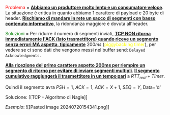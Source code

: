 <span style=color:red>Problema</span> = <b><u>Abbiamo un produttore molto lento e un consumatore veloce</u></b>. La situazione è critica in quanto abbiamo 1 carattere di payload e 20 byte di header. <b><u>Rischiamo di mandare in rete un sacco di segmenti con basso contenuto informativo</u></b>, la ridondanza maggiore è dovuta all'header. 


<span style=color:green>Soluzioni</span> = Per ridurre il numero di segmenti inviati, <b><u>TCP NON ritorna immediatamente l'ACK (lato trasmettitore) quando riceve un segmento senza errori MA aspetta, tipicamente</u></b> $200ms$ (<span style=color:yellow>piggybacking timer</span>), per vedere se ci sono dati che vengono messi nel buffer send: `Delayed Acknowledgments`. 

<b><u>Alla ricezione del primo carattere aspetto 200ms per riempire un segmento di ritorno per evitare di inviare segmenti multipli</u></b>. 
<b><u>Il segmento cumulativo raggiungerà il trasmettitore in un tempo pari</u></b> a $RTT_{real} + Timer$. 

Quindi il segmento avra $PSH=1$, $ACK=1$, $ACK=X+1$, $SEQ=Y$, Data='d'

Soluzione: [[TCP - Algoritmo di Nagle]]

*Esempio*: 
![[Pasted image 20240720154341.png]]



